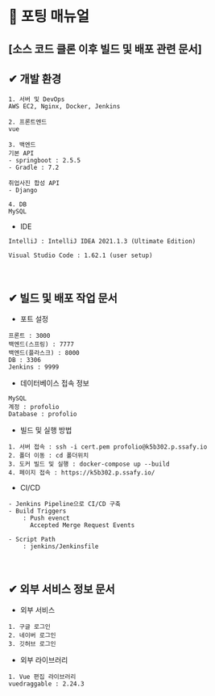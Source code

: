 # 📃 포팅 매뉴얼

## [소스 코드 클론 이후 빌드 및 배포 관련 문서]

## ✔ 개발 환경

```
1. 서버 및 DevOps
AWS EC2, Nginx, Docker, Jenkins

2. 프론트엔드
vue

3. 백엔드
기본 API
- springboot : 2.5.5
- Gradle : 7.2

취업사진 합성 API
- Django

4. DB
MySQL
```

- IDE

```
IntelliJ : IntelliJ IDEA 2021.1.3 (Ultimate Edition)

Visual Studio Code : 1.62.1 (user setup)
```

<br>

## ✔ 빌드 및 배포 작업 문서

- 포트 설정

```
프론트 : 3000
백엔드(스프링) : 7777
백엔드(플라스크) : 8000
DB : 3306
Jenkins : 9999
```

- 데이터베이스 접속 정보

```
MySQL
계정 : profolio
Database : profolio
```

- 빌드 및 실행 방법

```
1. 서버 접속 : ssh -i cert.pem profolio@k5b302.p.ssafy.io
2. 폴더 이동 : cd 폴더위치
3. 도커 빌드 및 실행 : docker-compose up --build
4. 페이지 접속 : https://k5b302.p.ssafy.io/
```

- CI/CD

```
- Jenkins Pipeline으로 CI/CD 구축
- Build Triggers
    : Push evenct
      Accepted Merge Request Events

- Script Path
    : jenkins/Jenkinsfile
```

<br>

## ✔ 외부 서비스 정보 문서

- 외부 서비스

```
1. 구글 로그인
2. 네이버 로그인
3. 깃허브 로그인
```

- 외부 라이브러리

```
1. Vue 편집 라이브러리
vuedraggable : 2.24.3
```
